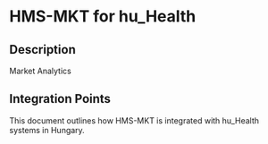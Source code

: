 # HMS-MKT for hu_Health

## Description

Market Analytics

## Integration Points

This document outlines how HMS-MKT is integrated with hu_Health systems in Hungary.
